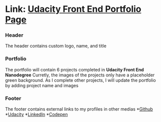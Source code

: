 # Link: [Udacity Front End Portfolio Page](https://meghh.github.io/Udacity_portfolio_page)

### Header 
The header contains custom logo, name, and title

### Portfolio
The portfolio will contain 6 projects completed in **Udacity Front End Nanodegree**
Curretly, the images of the projects only have a placeholder green background.
As I complete other projects, I will update the portfolio by adding project name and images

### Footer
The footer contains external links to my profiles in other medias
*[Github](https://github.com/Meghh)
*[Udacity](https://profiles.udacity.com/p/9801846129)
*[LinkedIn](https://www.linkedin.com/in/bbiswas1221)
*[Codepen](https://codepen.io/Meghh)


